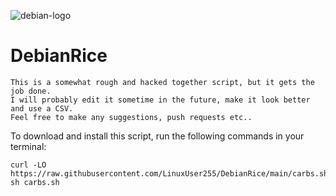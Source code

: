 ![debian-logo](https://user-images.githubusercontent.com/46334926/190446611-cd8882d5-546e-46ac-8185-506caf3c23f4.png)
# DebianRice

```
This is a somewhat rough and hacked together script, but it gets the job done. 
I will probably edit it sometime in the future, make it look better and use a CSV.
Feel free to make any suggestions, push requests etc..
```
To download and install this script, run the following commands in your terminal:

```
curl -LO https://raw.githubusercontent.com/LinuxUser255/DebianRice/main/carbs.sh
sh carbs.sh
```
